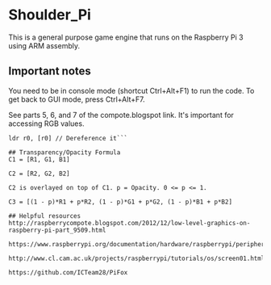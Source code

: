 # Shoulder_Pi
This is a general purpose game engine that runs on the Raspberry Pi 3 using ARM assembly.

## Important notes
You need to be in console mode (shortcut Ctrl+Alt+F1) to run the code.
To get back to GUI mode, press Ctrl+Alt+F7.

See parts 5, 6, and 7 of the compote.blogspot link. It's important for accessing RGB values.

```ldr r0, =someData
ldr r0, [r0] // Dereference it```

## Transparency/Opacity Formula
C1 = [R1, G1, B1]

C2 = [R2, G2, B2]

C2 is overlayed on top of C1. p = Opacity. 0 <= p <= 1.

C3 = [(1 - p)*R1 + p*R2, (1 - p)*G1 + p*G2, (1 - p)*B1 + p*B2]

## Helpful resources
http://raspberrycompote.blogspot.com/2012/12/low-level-graphics-on-raspberry-pi-part_9509.html

https://www.raspberrypi.org/documentation/hardware/raspberrypi/peripheral_addresses.md

http://www.cl.cam.ac.uk/projects/raspberrypi/tutorials/os/screen01.html

https://github.com/ICTeam28/PiFox
